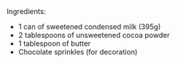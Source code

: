 Ingredients:
- 1 can of sweetened condensed milk (395g)
- 2 tablespoons of unsweetened cocoa powder
- 1 tablespoon of butter
- Chocolate sprinkles (for decoration)
